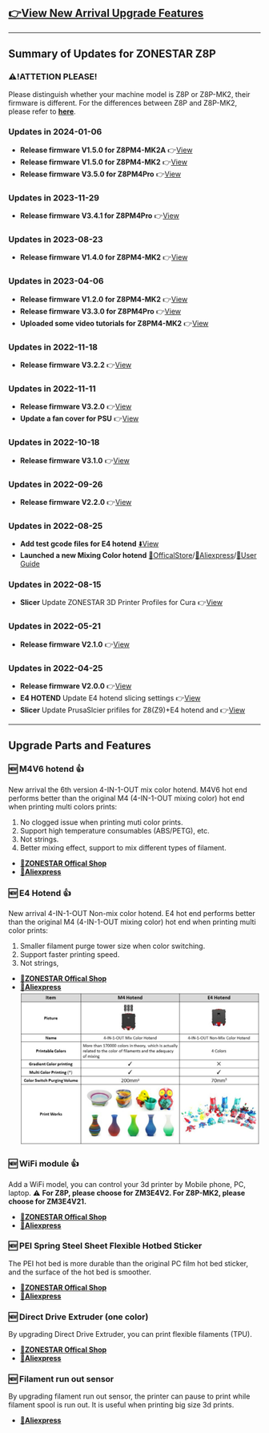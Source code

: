 ## [:point_right:View New Arrival Upgrade Features](#upgrade-parts-and-features)

-----
## Summary of Updates for ZONESTAR Z8P
### :warning:!ATTETION PLEASE!
Please distinguish whether your machine model is Z8P or Z8P-MK2, their firmware is different. For the differences between Z8P and Z8P-MK2, please refer to [**here**](https://github.com/ZONESTAR3D/Z8P#z8p-mk2-is-upgraded-from-z8pm4pro).

### Updates in 2024-01-06
-  **Release firmware V1.5.0 for Z8PM4-MK2A** :point_right:[View](https://github.com/ZONESTAR3D/Firmware/tree/master/Z8/Z8P/Z8PM4-MK2A/beta)
-  **Release firmware V1.5.0 for Z8PM4-MK2** :point_right:[View](https://github.com/ZONESTAR3D/Firmware/tree/master/Z8/Z8P/Z8PM4-MK2/beta)
-  **Release firmware V3.5.0 for Z8PM4Pro** :point_right:[View](https://github.com/ZONESTAR3D/Firmware/tree/master/Z8/Z8P/Z8PM4-MK1/beta)

### Updates in 2023-11-29
-  **Release firmware V3.4.1 for Z8PM4Pro** :point_right:[View](https://github.com/ZONESTAR3D/Firmware/tree/master/Z8/Z8P/Z8PM4-MK1/released)

### Updates in 2023-08-23
-  **Release firmware V1.4.0 for Z8PM4-MK2** :point_right:[View](https://github.com/ZONESTAR3D/Firmware/tree/master/Z8/Z8P/Z8PM4-MK2/released)


### Updates in 2023-04-06
-  **Release firmware V1.2.0 for Z8PM4-MK2** :point_right:[View](https://github.com/ZONESTAR3D/Firmware/tree/master/Z8/Z8P/Z8PM4-MK2/beta)
-  **Release firmware V3.3.0 for Z8PM4Pro** :point_right:[View](https://github.com/ZONESTAR3D/Firmware/tree/master/Z8/Z8P/Z8PM4-MK1/beta)
-  **Uploaded some video tutorials for Z8PM4-MK2** :point_right:[View](https://github.com/ZONESTAR3D/Z8P/blob/main/Z8P-MK2/6-VideoTutorial)

### Updates in 2022-11-18
-  **Release firmware V3.2.2** :point_right:[View](https://github.com/ZONESTAR3D/Firmware/tree/master/Z8/Z8P/ZM3E4/released)

### Updates in 2022-11-11
-  **Release firmware V3.2.0** :point_right:[View](https://github.com/ZONESTAR3D/Firmware/tree/master/Z8/Z8P/ZM3E4/released)
-  **Update a fan cover for PSU** :point_right:[View](../7.%20Parts%20STL/readme.md)

### Updates in 2022-10-18
-  **Release firmware V3.1.0** :point_right:[View](https://github.com/ZONESTAR3D/Firmware/tree/master/Z8/Z8P/ZM3E4/released)

### Updates in 2022-09-26
-  **Release firmware V2.2.0** :point_right:[View](https://github.com/ZONESTAR3D/Firmware/tree/master/Z8/Z8P/ZM3E4/released)

### Updates in 2022-08-25
-  **Add test gcode files for E4 hotend** [:arrow_down:View](https://github.com/ZONESTAR3D/Slicing-Guide/tree/master/PrusaSlicer/test_gcode/E4)
- **Launched a new Mixing Color hotend** [:gift:OfficalStore](https://bit.ly/3QhWJtf)/[:gift:Aliexpress](https://www.aliexpress.com/item/1005004547646195.html)/[:book:User Guide](https://bit.ly/3QBEWhu)

### Updates in 2022-08-15
- **Slicer** Update ZONESTAR 3D Printer Profiles for Cura :point_right:[View](https://github.com/ZONESTAR3D/Slicing-Guide/tree/master/cura)

### Updates in 2022-05-21
- **Release firmware V2.1.0** :point_right:[View](https://github.com/ZONESTAR3D/Firmware/tree/master/Z8/Z8P/ZM3E4/released)

### Updates in 2022-04-25
- **Release firmware V2.0.0** :point_right:[View](https://github.com/ZONESTAR3D/Firmware/tree/master/Z8/Z8P/ZM3E4/released)
- **E4 HOTEND** Update E4 hotend slicing settings :point_right:[View](https://github.com/ZONESTAR3D/Upgrade-kit-guide/tree/main/HOTEND/E4%204-IN-1-OUT%20Non-Mixing%20Color%20Hotend/example)
- **Slicer** Update PrusaSlcier prifiles for Z8(Z9)+E4 hotend and :point_right:[View](https://github.com/ZONESTAR3D/Slicing-Guide/tree/master/PrusaSlicer)

-----
## Upgrade Parts and Features
### :new: M4V6 hotend :+1: 
New arrival the 6th version 4-IN-1-OUT mix color hotend. M4V6 hot end performs better than the original M4 (4-IN-1-OUT mixing color) hot end when printing multi colors prints:
1. No clogged issue when printing muti color prints.
2. Support high temperature consumables (ABS/PETG), etc.
3. Not strings.
4. Better mixing effect, support to mix different types of filament.
- **[:gift:ZONESTAR Offical Shop](https://bit.ly/3QhWJtf)** 
- **[:gift:Aliexpress](http://bit.ly/3GD0at8)** 
### :new: E4 Hotend :+1: 
New arrival 4-IN-1-OUT Non-mix color hotend. E4 hot end performs better than the original M4 (4-IN-1-OUT mixing color) hot end when printing multi color prints:
1. Smaller filament purge tower size when color switching.
2. Support faster printing speed.
3. Not strings, 
- **[:gift:ZONESTAR Offical Shop](https://bit.ly/3V7IeuT)** 
- **[:gift:Aliexpress](https://bit.ly/3KXQeJ5)** 
![](./M4vsE4.jpg)
### :new: WiFi module :+1: 
Add a WiFi model, you can control your 3d printer by Mobile phone, PC, laptop.
:warning: **For Z8P, please choose for ZM3E4V2. For Z8P-MK2, please choose for ZM3E4V21.**    
- **[:gift:ZONESTAR Offical Shop](https://bit.ly/3rB7mx1)**
- **[:gift:Aliexpress](http://bit.ly/3i7aX4o)**
### :new: PEI Spring Steel Sheet Flexible Hotbed Sticker
The PEI hot bed is more durable than the original PC film hot bed sticker, and the surface of the hot bed is smoother.
- **[:gift:ZONESTAR Offical Shop](http://bit.ly/3VkmXOi)** 
- **[:gift:Aliexpress](https://bit.ly/3GbI9Sr)**
### :new: Direct Drive Extruder (one color)
By upgrading Direct Drive Extruder, you can print flexible filaments (TPU).    
- **[:gift:ZONESTAR Offical Shop](https://bit.ly/3CA0QvV)** 
- **[:gift:Aliexpress](http://bit.ly/3TZxkGp)**
### :new: Filament run out sensor
By upgrading filament run out sensor, the printer can pause to print while filament spool is run out. It is useful when printing big size 3d prints.
- **[:gift:Aliexpress](https://www.aliexpress.com/item/4001309957376.html)**





